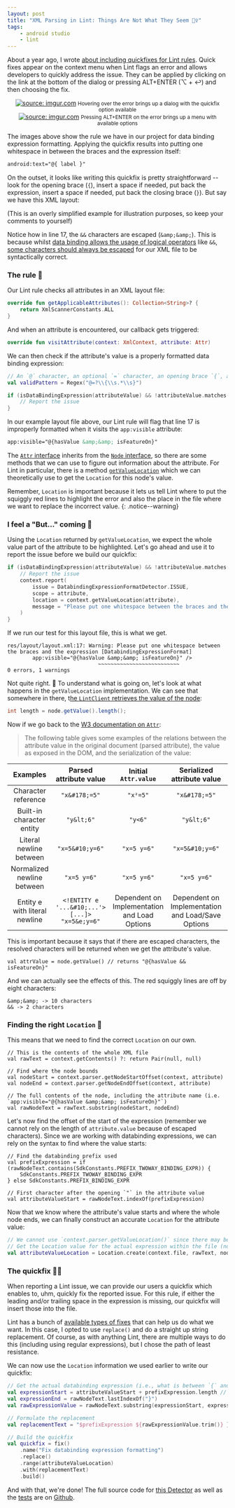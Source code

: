 ```yaml
---
layout: post
title: "XML Parsing in Lint: Things Are Not What They Seem 🦹‍♀️"
tags:
    - android studio
    - lint
---
```

About a year ago, I wrote [about including quickfixes for Lint rules](https://zarah.dev/2020/11/19/todo-detector.html).  Quick fixes appear on the context menu when Lint flags an error and allows developers to quickly address the issue. They can be applied by clicking on the link at the bottom of the dialog or pressing ALT+ENTER (⌥ + ↩) and then choosing the fix.

<center>
    <a href="https://imgur.com/KCknsbR"><img src="https://i.imgur.com/KCknsbR.png" title="source: imgur.com" /></a>
    <small>Hovering over the error brings up a dialog with the quickfix option available</small>
</center>

<center>
    <a href="https://imgur.com/ykg8LiM"><img src="https://i.imgur.com/ykg8LiM.png" title="source: imgur.com" /></a>
    <small>Pressing ALT+ENTER on the error brings up a menu with available options</small>
</center>

The images above show the rule we have in our project for data binding expression formatting. Applying the quickfix results into putting one whitespace in between the braces and the expression itself:
```xml
android:text="@{ label }"
```

On the outset, it looks like writing this quickfix is pretty straightforward -- look for the opening brace (`{`), insert a space if needed, put back the expression, insert a space if needed, put back the closing brace (`}`). But say we have this XML layout:
<script src="https://gist.github.com/zmdominguez/afaa8b4a8577054888fb690c9bbe5f43.js"></script>
(This is an overly simplified example for illustration purposes, so keep your comments to yourself)

Notice how in line 17, the `&&` characters are escaped (`&amp;&amp;`). This is because whilst [data binding allows the usage of logical operators](https://developer.android.com/topic/libraries/data-binding/expressions#common_features) like `&&`, [some characters should always be escaped](https://www.w3.org/TR/xml/#syntax) for our XML file to be syntactically correct.

### The rule :straight_ruler:

Our Lint rule checks all attributes in an XML layout file:
```kotlin
override fun getApplicableAttributes(): Collection<String>? {
    return XmlScannerConstants.ALL
}
```

And when an attribute is encountered, our callback gets triggered:
```kotlin
override fun visitAttribute(context: XmlContext, attribute: Attr)
```

We can then check if the attribute's value is a properly formatted data binding expression:
```kotlin
// An `@` character, an optional `=` character, an opening brace `{`, a space, the expression, a space, a closing brace `}`
val validPattern = Regex("@=?\\{\\s.*\\s}")

if (isDataBindingExpression(attributeValue) && !attributeValue.matches(validPattern)) {
    // Report the issue
}
```

In our example layout file above, our Lint rule will flag that line 17 is improperly formatted when it visits the `app:visible` attribute:
```xml
app:visible="@{hasValue &amp;&amp; isFeatureOn}"
```

The [`Attr` interface](https://www.w3.org/TR/DOM-Level-3-Core/core.html#ID-637646024) inherits from the [`Node` interface](https://www.w3.org/TR/DOM-Level-3-Core/core.html#ID-1950641247), so there are some methods that we can use to figure out information about the attribute. For Lint in particular, there is a method [`getValueLocation`](https://cs.android.com/android-studio/platform/tools/base/+/mirror-goog-studio-main:lint/libs/lint-api/src/main/java/com/android/tools/lint/client/api/XmlParser.kt;l=137;drc=4395c75d91d34b08dc393f701cd8d82e4c3bb3aa) which we can theoretically use to get the `Location` for this node's value.

Remember, `Location` is important because it lets us tell Lint where to put the squiggly red lines to highlight the error and also the place in the file where we want to replace the incorrect value.
{: .notice--warning}

### I feel a "But..." coming :raising_hand:

Using the `Location` returned by `getValueLocation`, we expect the whole value part of the attribute to be highlighted. Let's go ahead and use it to report the issue before we build our quickfix:
```kotlin
if (isDataBindingExpression(attributeValue) && !attributeValue.matches(validPattern)) {
    // Report the issue
    context.report(
        issue = DatabindingExpressionFormatDetector.ISSUE,
        scope = attribute,
        location = context.getValueLocation(attribute),
        message = "Please put one whitespace between the braces and the expression"
    )
}
```

If we run our test for this layout file, this is what we get.
```
res/layout/layout.xml:17: Warning: Please put one whitespace between the braces and the expression [DatabindingExpressionFormat]
        app:visible="@{hasValue &amp;&amp; isFeatureOn}" />
                             ~~~~~~~~~~~~~~~~~~~~~~~~~~
0 errors, 1 warnings
```

Not quite right. :thinking: To understand what is going on, let's look at what happens in the `getValueLocation` implementation. We can see that somewhere in there, t[he `LintClient` retrieves the value of the node](https://cs.android.com/android-studio/platform/tools/base/+/mirror-goog-studio-main:lint/cli/src/main/java/com/android/tools/lint/LintCliXmlParser.java;l=215;drc=1d01e75bf984568ecdf198cd35bfe05c8b0cce9f):
```java
int length = node.getValue().length();
```


Now if we go back to the [W3 documentation on `Attr`](https://www.w3.org/TR/DOM-Level-3-Core/core.html#ID-637646024):

> The following table gives some examples of the relations between the attribute value in the original document (parsed attribute), the value as exposed in the DOM, and the serialization of the value:
> 
|            Examples           |            Parsed attribute value            |              Initial `Attr.value`            |             Serialized attribute value            |   |
|:-----------------------------:|:--------------------------------------------:|:--------------------------------------------:|:-------------------------------------------------:|---|
| Character reference           | `"x&#178;=5"`                                | `"x²=5"`                                     | `"x&#178;=5"`                                     |   |
| Built-in character entity     | `"y&lt;6"`                                   | `"y<6"`                                      | `"y&lt;6"`                                        |   |
| Literal newline between       | `"x=5&#10;y=6"`                              | `"x=5 y=6"`                                  | `"x=5&#10;y=6"`                                   |   |
| Normalized newline between    | `"x=5 y=6"`                                  | `"x=5 y=6"`                                  | `"x=5 y=6"`                                       |   |
| Entity e with literal newline | `<!ENTITY e '...&#10;...'> [...]> "x=5&e;y=6"` | Dependent on Implementation and Load Options | Dependent on Implementation and Load/Save Options |   |

This is important because it says that if there are escaped characters, the resolved characters will be returned when we get the attribute's value.
```
val attrValue = node.getValue() // returns "@{hasValue && isFeatureOn}"
```

And we can actually see the effects of this. The red squiggly lines are off by eight characters:
```
&amp;&amp; -> 10 characters
&& -> 2 characters
```

### Finding the right `Location` :compass:

This means that we need to find the correct `Location` on our own.
```
// This is the contents of the whole XML file
val rawText = context.getContents() ?: return Pair(null, null)

// Find where the node bounds
val nodeStart = context.parser.getNodeStartOffset(context, attribute)
val nodeEnd = context.parser.getNodeEndOffset(context, attribute)

// The full contents of the node, including the attribute name (i.e. `app:visible="@{hasValue &amp;&amp; isFeatureOn}"`)
val rawNodeText = rawText.substring(nodeStart, nodeEnd)
```

Let's now find the offset of the start of the expression (remember we cannot rely on the length of `attribute.value` because of escaped characters). Since we are working with databinding expressions, we can rely on the syntax to find where the value starts:
```
// Find the databinding prefix used
val prefixExpression = if (rawNodeText.contains(SdkConstants.PREFIX_TWOWAY_BINDING_EXPR)) {
    SdkConstants.PREFIX_TWOWAY_BINDING_EXPR
} else SdkConstants.PREFIX_BINDING_EXPR

// First character after the opening `"` in the attribute value
val attributeValueStart = rawNodeText.indexOf(prefixExpression)
```

Now that we know where the attribute's value starts and where the whole node ends, we can finally construct an accurate `Location` for the attribute value:
```kotlin
// We cannot use `context.parser.getValueLocation()` since there may be escaped characters
// Get the Location value for the actual expression within the file (not including the quotation marks)
val attributeValueLocation = Location.create(context.file, rawText, nodeStart + attributeValueStart, nodeEnd - 1)
```

### The quickfix :woman_mechanic:

When reporting a Lint issue, we can provide our users a quickfix which enables to, uhm, quickly fix the reported issue. For this rule, if either the leading and/or trailing space in the expression is missing, our quickfix will insert those into the file.

Lint has a bunch of [available types of fixes](http://googlesamples.github.io/android-custom-lint-rules/api-guide.md.html#addingquickfixes/availablefixes) that can help us do what we want. In this case, I opted to use `replace()` and do a straight up string replacement. Of course, as with anything Lint, there are multiple ways to do this (including using regular expressions), but I chose the path of least resistance.

We can now use the `Location` information we used earlier to write our quickfix:
```kotlin
// Get the actual databinding expression (i.e., what is between `{` and `}`)
val expressionStart = attributeValueStart + prefixExpression.length // length of the expression marker
val expressionEnd = rawNodeText.lastIndexOf("}")
val rawExpressionValue = rawNodeText.substring(expressionStart, expressionEnd)

// Formulate the replacement
val replacementText = "$prefixExpression ${rawExpressionValue.trim()} }"

// Build the quickfix
val quickfix = fix()
    .name("Fix databinding expression formatting")
    .replace()
    .range(attributeValueLocation)
    .with(replacementText)
    .build()
```


And with that, we're done! The full source code for [this Detector](https://github.com/zmdominguez/lint-rule-samples/blob/main/lint-checks/src/main/java/dev/zarah/lint/checks/DatabindingExpressionFormatDetector.kt) as well as the [tests](https://github.com/zmdominguez/lint-rule-samples/blob/main/lint-checks/src/test/java/dev/zarah/lint/checks/DatabindingExpressionFormatDetectorTest.kt) are on [Github](https://github.com/zmdominguez/lint-rule-samples).